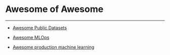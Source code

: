 # Awesome of Awesome 
***



+ [Awesome Public Datasets](https://github.com/awesomedata/awesome-public-datasets)

+ [Awesome MLOps](https://github.com/kelvins/awesome-mlops) 

+ [Awesome production machine learning
](https://github.com/EthicalML/awesome-production-machine-learning)
